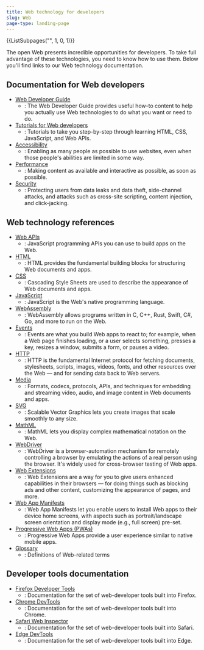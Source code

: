 ```yaml
---
title: Web technology for developers
slug: Web
page-type: landing-page
---
```


<section id="Quick_links">
  {{ListSubpages("", 1, 0, 1)}}
</section>

The open Web presents incredible opportunities for developers. To take full advantage of these technologies, you need to know how to use them. Below you'll find links to our Web technology documentation.

## Documentation for Web developers

- [Web Developer Guide](/en-US/docs/Web/Guide)
  - : The Web Developer Guide provides useful how-to content to help you actually use Web technologies to do what you want or need to do.
- [Tutorials for Web developers](/en-US/docs/Web/Tutorials)
  - : Tutorials to take you step-by-step through learning HTML, CSS, JavaScript, and Web APIs.
- [Accessibility](/en-US/docs/Web/Accessibility)
  - : Enabling as many people as possible to use websites, even when those people's abilities are limited in some way.
- [Performance](/en-US/docs/Web/Performance)
  - : Making content as available and interactive as possible, as soon as possible.
- [Security](/en-US/docs/Web/Security)
  - : Protecting users from data leaks and data theft, side-channel attacks, and attacks such as cross-site scripting, content injection, and click-jacking.

## Web technology references

- [Web APIs](/en-US/docs/Web/API)
  - : JavaScript programming APIs you can use to build apps on the Web.
- [HTML](/en-US/docs/Web/HTML)
  - : HTML provides the fundamental building blocks for structuring Web documents and apps.
- [CSS](/en-US/docs/Web/CSS)
  - : Cascading Style Sheets are used to describe the appearance of Web documents and apps.
- [JavaScript](/en-US/docs/Web/JavaScript)
  - : JavaScript is the Web's native programming language.
- [WebAssembly](/en-US/docs/WebAssembly)
  - : WebAssembly allows programs written in C, C++, Rust, Swift, C#, Go, and more to run on the Web.
- [Events](/en-US/docs/Web/Events)
  - : Events are what you build Web apps to react to; for example, when a Web page finishes loading, or a user selects something, presses a key, resizes a window, submits a form, or pauses a video.
- [HTTP](/en-US/docs/Web/HTTP)
  - : HTTP is the fundamental Internet protocol for fetching documents, stylesheets, scripts, images, videos, fonts, and other resources over the Web — and for sending data back to Web servers.
- [Media](/en-US/docs/Web/Media)
  - : Formats, codecs, protocols, APIs, and techniques for embedding and streaming video, audio, and image content in Web documents and apps.
- [SVG](/en-US/docs/Web/SVG)
  - : Scalable Vector Graphics lets you create images that scale smoothly to any size.
- [MathML](/en-US/docs/Web/MathML)
  - : MathML lets you display complex mathematical notation on the Web.
- [WebDriver](/en-US/docs/Web/WebDriver)
  - : WebDriver is a browser-automation mechanism for remotely controlling a browser by emulating the actions of a real person using the browser. It's widely used for cross-browser testing of Web apps.
- [Web Extensions](/en-US/docs/Mozilla/Add-ons/WebExtensions)
  - : Web Extensions are a way for you to give users enhanced capabilities in their browsers — for doing things such as blocking ads and other content, customizing the appearance of pages, and more.
- [Web App Manifests](/en-US/docs/Web/Manifest)
  - : Web App Manifests let you enable users to install Web apps to their device home screens, with aspects such as portrait/landscape screen orientation and display mode (e.g., full screen) pre-set.
- [Progressive Web Apps (PWAs)](/en-US/docs/Web/Progressive_web_apps)
  - : Progressive Web Apps provide a user experience similar to native mobile apps.
- [Glossary](/en-US/docs/Glossary)
  - : Definitions of Web-related terms

## Developer tools documentation

- [Firefox Developer Tools](https://firefox-source-docs.mozilla.org/devtools-user/index.html)
  - : Documentation for the set of web-developer tools built into Firefox.
- [Chrome DevTools](https://developer.chrome.com/docs/devtools/)
  - : Documentation for the set of web-developer tools built into Chrome.
- [Safari Web Inspector](https://webkit.org/web-inspector/)
  - : Documentation for the set of web-developer tools built into Safari.
- [Edge DevTools](https://docs.microsoft.com/microsoft-edge/devtools-guide-chromium/landing/)
  - : Documentation for the set of web-developer tools built into Edge.
